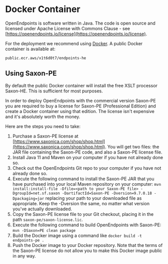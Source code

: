 # Docker Container

OpenEndpoints is software written in Java. The code is open source and licensed under Apache License with Commons Clause - see [https://openendpoints.io/license](https://openendpoints.io/license).

For the deployment we recommend using [Docker](https://www.docker.com/). A public Docker container is available at:

```docker
public.ecr.aws/x1t6d0t7/endpoints-he
```

## Using Saxon-PE

By default the public Docker container will install the free XSLT processor Saxon-HE. This is sufficient for most purposes.

In order to deploy OpenEndpoints with the commercial version Saxon-PE you are required to buy a license for Saxon-PE (Professional Edition) and create a Docker container using that edition. The license isn't expensive and it's absolutely worth the money.

Here are the steps you need to take:

1. Purchase a Saxon-PE license at [https://www.saxonica.com/shop/shop.html](https://www.saxonica.com/shop/shop.html). You will get two files: the JAR file containing the Saxon-PE code, and also a Saxon-PE license file.
2. Install Java 11 and Maven on your computer if you have not already done so.
3. Check out the OpenEndpoints Git repo to your computer if you have not already done so.
4. Execute the following command to install the Saxon-PE JAR that you have purchased into your local Maven repository on your computer: `mvn install:install-file -Dfile=<path to your Saxon-PE file> -DgroupId=net.sf.saxon -DartifactId=Saxon-PE -Dversion=9.7.0.18 -Dpackaging=jar` replacing your path to your downloaded file as appropriate. Keep the -Dversion the same, no matter what version you've actually downloaded.
5. Copy the Saxon-PE license file to your Git checkout, placing it in the path `saxon-pe/saxon-license.lic`.
6. Execute the following command to build OpenEndpoints with Saxon-PE: `mvn -DSaxon=PE clean package`
7. Build the Docker image using a command like `docker build -t endpoints-pe .`
8. Push the Docker image to your Docker repository. Note that the terms of the Saxon-PE license do not allow you to make this Docker image public in any way.
